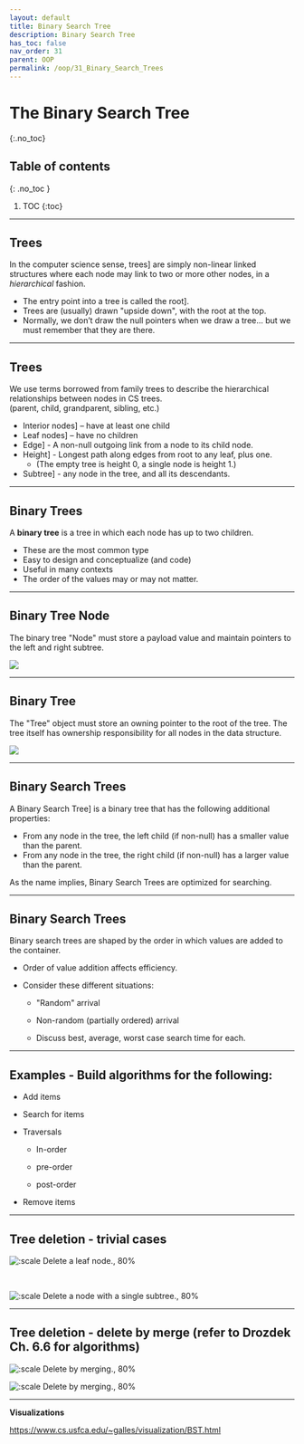 ```yaml
---
layout: default
title: Binary Search Tree
description: Binary Search Tree
has_toc: false
nav_order: 31
parent: OOP
permalink: /oop/31_Binary_Search_Trees
---
```



# The Binary Search Tree
{:.no_toc}

## Table of contents
{: .no_toc }

1. TOC
{:toc}
---

## Trees

In the computer science sense, trees] are simply non-linear linked structures where each node may link to two or more other nodes, in a _hierarchical_ fashion.

* The entry point into a tree is called the root].
* Trees are (usually) drawn "upside down", with the root at the top.
* Normally, we don’t draw the null pointers when we draw a tree... but we must remember that they are there.

---

## Trees
We use terms borrowed from family trees to describe the hierarchical relationships between nodes in CS trees.<br />  (parent, child, grandparent, sibling, etc.)

* Interior nodes] – have at least one child
* Leaf nodes] – have no children
* Edge] - A non-null outgoing link from a node to its child node.
* Height] - Longest path along edges from root to any leaf, plus one.
    - (The empty tree is height 0, a single node is height 1.)
* Subtree] - any node in the tree, and all its descendants.

---

## Binary Trees

A __binary tree__ is a tree in which each node has up to two children.

* These are the most common type
* Easy to design and conceptualize (and code)
* Useful in many contexts
* The order of the values may or may not matter.

---
## Binary Tree Node

The binary tree "Node" must store a payload value and maintain pointers to the left and right subtree.

![]({{site.baseurl}}/assets/CS50pics/Trees/Binary_Tree_Node.svg)

---

## Binary Tree

The "Tree" object must store an owning pointer to the root of the tree.  The tree itself has ownership responsibility for all nodes in the data structure.

![]({{site.baseurl}}/assets/CS50pics/Trees/Binary_Tree.svg)


---

## Binary Search Trees

A Binary Search Tree] is a binary tree that has the following additional properties: 

* From any node in the tree, the left child (if non-null) has a smaller value than the parent.
* From any node in the tree, the right child (if non-null) has a larger value than the parent.

As the name implies, Binary Search Trees are optimized for searching.

---

## Binary Search Trees

Binary search trees are shaped by the order in which values are added to the container.

* Order of value addition affects efficiency.
* Consider these different situations:

  * "Random" arrival

  * Non-random (partially ordered) arrival

  * Discuss best, average, worst case search time for each.

---

## Examples - Build algorithms for the following:

* Add items

* Search for items

* Traversals
 
    * In-order

    * pre-order

    * post-order

* Remove items

---

## Tree deletion - trivial cases

![:scale Delete a leaf node., 80%]({{site.baseurl}}/assets/CS50pics/Trees/tree_delete_leaf_fig_6.26.png)

<br>

![:scale Delete a node with a single subtree., 80%]({{site.baseurl}}/assets/CS50pics/Trees/tree_delete_node-with-one-child_fig_6.27.png)

---
## Tree deletion - delete by merge (refer to Drozdek Ch. 6.6 for algorithms)

![:scale Delete by merging., 80%]({{site.baseurl}}/assets/CS50pics/Trees/tree_delete_by-merge_fig_6.28.png)

![:scale Delete by merging., 80%]({{site.baseurl}}/assets/CS50pics/Trees/tree_delete_by-merge_fig_6.30.png)


---

**Visualizations**

<https://www.cs.usfca.edu/~galles/visualization/BST.html>